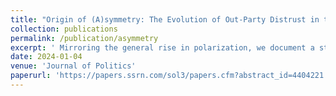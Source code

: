 ```yaml
---
title: "Origin of (A)symmetry: The Evolution of Out-Party Distrust in the United States"
collection: publications
permalink: /publication/asymmetry
excerpt: ' Mirroring the general rise in polarization, we document a steady increase in the effect both on the right and on the left. Contrasting the narrative that polarization is stronger on the right, however, we find evidence that the president-in-power effect has grown stronger among Democrats than Republicans. To explain this finding, we show that highly educated people, who display a stronger president-in-power effect than lower educated people, have shifted towards the left in recent years. Taken together, our results paint a nuanced picture of asymmetric polarization picture that highlights the importance of studying the evolution of partisan biases over time.'
date: 2024-01-04
venue: 'Journal of Politics'
paperurl: 'https://papers.ssrn.com/sol3/papers.cfm?abstract_id=4404221'
---
```


